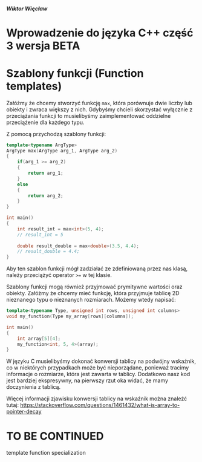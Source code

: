##### Wiktor Więcław 
# Wprowadzenie do języka C++ część 3 wersja BETA
# 
# 
# Szablony funkcji (Function templates)
Załóżmy że chcemy stworzyć funkcję ```max```, która porównuje dwie liczby lub obiekty i zwraca większy z nich. Gdybyśmy chcieli skorzystać wyłącznie z przeciążania funkcji to musielibyśmy zaimplementować oddzielne przeciążenie dla każdego typu.

Z pomocą przychodzą szablony funkcji:
```c++
template<typename ArgType>
ArgType max(ArgType arg_1, ArgType arg_2)
{
    if(arg_1 >= arg_2)
    {
        return arg_1;
    }
    else
    {
        return arg_2;
    }
}

int main()
{
    int result_int = max<int>(5, 4);
    // result_int = 5
    
    double result_double = max<double>(3.5, 4.4);
    // result_double = 4.4;
}
```
Aby ten szablon funkcji mógł zadziałać ze zdefiniowaną przez nas klasą, należy przeciążyć operator ```>=``` w tej klasie.

Szablony funkcji mogą również przyjmować prymitywne wartości oraz obiekty. Załóżmy że chcemy mieć funkcję, która przyjmuje tablicę 2D nieznanego typu o nieznanych rozmiarach. Możemy wtedy napisać:
```c++
template<typename Type, unsigned int rows, unsigned int columns>
void my_function(Type my_array[rows][columns]);

int main()
{
    int array[5][4];
    my_function<int, 5, 4>(array);
}
```
W języku C musielibyśmy dokonać konwersji tablicy na podwójny wskaźnik, co w niektórych przypadkach może być nieporządane, ponieważ tracimy informacje o rozmiarze, która jest zawarta w tablicy. Dodatkowo nasz kod jest bardziej ekspresywny, na pierwszy rzut oka widać, że mamy doczynienia z tablicą.

Więcej informacji zjawisku konwersji tablicy na wskaźnik można znaleźć tutaj: https://stackoverflow.com/questions/1461432/what-is-array-to-pointer-decay

# TO BE CONTINUED
template function specialization
